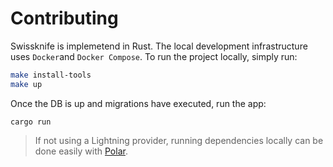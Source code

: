 # Contributing

Swissknife is implemetend in Rust. The local development infrastructure uses `Docker`and `Docker Compose`. To run the project locally, simply run:

```bash
make install-tools
make up
```

Once the DB is up and migrations have executed, run the app:

```
cargo run
```

> If not using a Lightning provider, running dependencies locally can be done easily with [Polar](https://lightningpolar.com/).
